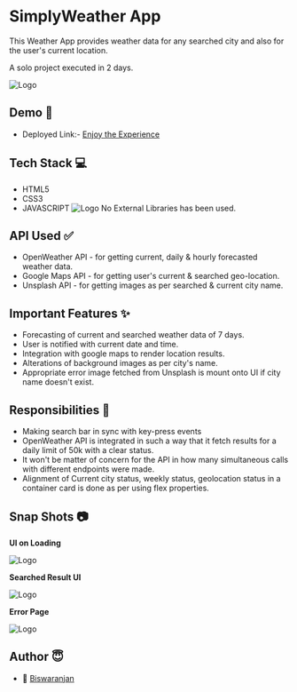 
# SimplyWeather App

This Weather App provides weather data for any searched city and also for the user's current location.

A solo project executed in 2 days.


![Logo](https://s3.amazonaws.com/www-inside-design/uploads/2018/05/weather-app-4_feature.jpg)


## Demo  🎥

- Deployed Link:- [Enjoy the Experience](https://simplyweatherdata.netlify.app/)


## Tech Stack 💻

- HTML5
- CSS3
- JAVASCRIPT
![Logo](https://user-images.githubusercontent.com/30186107/29488525-f55a69d0-84da-11e7-8a39-5476f663b5eb.png)
No External Libraries has been used.

## API Used ✅

- OpenWeather API - for getting current, daily & hourly forecasted weather data.
- Google Maps API - for getting user's current & searched geo-location.
- Unsplash API - for getting images as per searched & current city name.


## Important Features ✨

- Forecasting of current and searched weather data of 7 days.
- User is notified with current date and time.
- Integration with google maps to render location results.
- Alterations of background images as per city's name.
- Appropriate error image fetched from Unsplash is mount onto UI if city name doesn't exist.

## Responsibilities 💪

- Making search bar in sync with key-press events 
- OpenWeather API is integrated in such a way that it fetch results for a daily limit of 50k with a clear status.
- It won't be matter of concern for the API in how many simultaneous calls with different endpoints were made.
- Alignment of Current city status, weekly status, geolocation status in a container card is done as per using flex properties.




## Snap Shots 📷

**UI on Loading**

![Logo](https://images2.imgbox.com/4a/c1/r4Rlt7g4_o.jpg)

**Searched Result UI**

![Logo](https://images2.imgbox.com/99/34/iX7Cbnna_o.jpg)

**Error Page**

![Logo](https://images2.imgbox.com/d0/b5/pm0yilK4_o.jpg)


## Author 😇


- 👤 [Biswaranjan](https://www.github.com/icyflame21)


